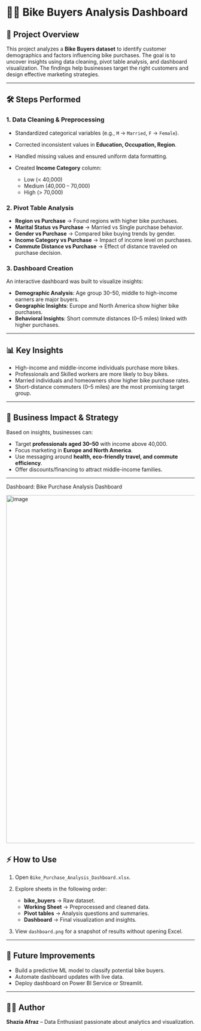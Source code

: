 # 🚴‍♂️ Bike Buyers Analysis Dashboard

## 📌 Project Overview

This project analyzes a **Bike Buyers dataset** to identify customer demographics and factors influencing bike purchases. The goal is to uncover insights using data cleaning, pivot table analysis, and dashboard visualization. The findings help businesses target the right customers and design effective marketing strategies.

---

## 🛠️ Steps Performed

### 1. Data Cleaning & Preprocessing

* Standardized categorical variables (e.g., `M` → `Married`, `F` → `Female`).
* Corrected inconsistent values in **Education, Occupation, Region**.
* Handled missing values and ensured uniform data formatting.
* Created **Income Category** column:

  * Low (< 40,000)
  * Medium (40,000 – 70,000)
  * High (> 70,000)

### 2. Pivot Table Analysis

* **Region vs Purchase** → Found regions with higher bike purchases.
* **Marital Status vs Purchase** → Married vs Single purchase behavior.
* **Gender vs Purchase** → Compared bike buying trends by gender.
* **Income Category vs Purchase** → Impact of income level on purchases.
* **Commute Distance vs Purchase** → Effect of distance traveled on purchase decision.

### 3. Dashboard Creation

An interactive dashboard was built to visualize insights:

* **Demographic Analysis**: Age group 30–50, middle to high-income earners are major buyers.
* **Geographic Insights**: Europe and North America show higher bike purchases.
* **Behavioral Insights**: Short commute distances (0–5 miles) linked with higher purchases.

---

## 📊 Key Insights

* High-income and middle-income individuals purchase more bikes.
* Professionals and Skilled workers are more likely to buy bikes.
* Married individuals and homeowners show higher bike purchase rates.
* Short-distance commuters (0–5 miles) are the most promising target group.

---

## 🎯 Business Impact & Strategy

Based on insights, businesses can:

* Target **professionals aged 30–50** with income above 40,000.
* Focus marketing in **Europe and North America**.
* Use messaging around **health, eco-friendly travel, and commute efficiency**.
* Offer discounts/financing to attract middle-income families.

---
Dashboard:
Bike Purchase Analysis Dashboard																						
																						
																						
<img width="2049" height="927" alt="image" src="https://github.com/user-attachments/assets/1aac1165-b560-45b9-bbf3-ec2f55b8125f" />




## ⚡ How to Use

1. Open `Bike_Purchase_Analysis_Dashboard.xlsx`.
2. Explore sheets in the following order:

   * **bike\_buyers** → Raw dataset.
   * **Working Sheet** → Preprocessed and cleaned data.
   * **Pivot tables** → Analysis questions and summaries.
   * **Dashboard** → Final visualization and insights.
3. View `dashboard.png` for a snapshot of results without opening Excel.

---

## 🚀 Future Improvements

* Build a predictive ML model to classify potential bike buyers.
* Automate dashboard updates with live data.
* Deploy dashboard on Power BI Service or Streamlit.

---

## 👩‍💻 Author

**Shazia Afraz** – Data Enthusiast passionate about analytics and visualization.
